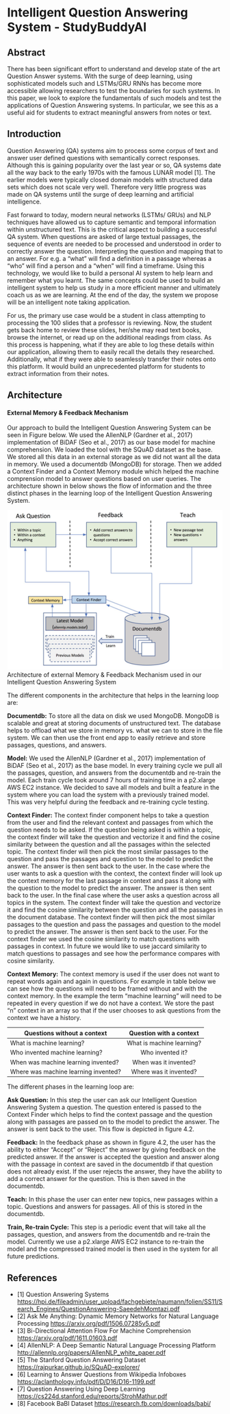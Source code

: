 # Intelligent Question Answering System - StudyBuddyAI

## Abstract
There has been significant effort to understand and develop state of the art Question Answer systems. With the surge of deep learning, using sophisticated models such and LSTMs/GRU RNNs has become more accessible allowing researchers to test the boundaries for such systems. In this paper, we look to explore the fundamentals of such models and test the applications of Question Answering systems. In particular, we see this as a useful aid for students to extract meaningful answers from notes or text.

## Introduction
Question Answering (QA) systems aim to process some corpus of text and answer user defined questions with semantically correct responses. Although this is gaining popularity over the last year or so, QA systems date all the way back to the early 1970s with the famous LUNAR model [1]. The earlier models were typically closed domain models with structured data sets which does not scale very well. Therefore very little progress was made on QA systems until the surge of deep learning and artificial intelligence.

Fast forward to today, modern neural networks (LSTMs/ GRUs) and NLP techniques have allowed us to capture semantic and temporal information within unstructured text. This is the critical aspect to building a successful QA system. When questions are asked of large textual passages, the sequence of events are needed to be processed and understood in order to correctly answer the question. Interpreting the question and mapping that to an answer. For e.g. a “what” will find a definition in a passage whereas a “who” will find a person and a “when” will find a timeframe.
Using this technology, we would like to build a personal AI system to help learn and remember what you learnt. The same concepts could be used to build an intelligent system to help us study in a more efficient manner and ultimately coach us as we are learning. At the end of the day, the system we propose will be an intelligent note taking application.

For us, the primary use case would be a student in class attempting to processing the 100 slides that a professor is reviewing. Now, the student gets back home to review these slides, her/she may read text books, browse the internet, or read up on the additional readings from class. As this process is happening, what if they are able to log these details within our application, allowing them to easily recall the details they researched. Additionally, what if they were able to seamlessly transfer their notes onto this platform. It would build an unprecedented platform for students to extract information from their notes.

## Architecture

#### External Memory & Feedback Mechanism

Our approach to build the Intelligent Question Answering System can be seen in Figure below. We used the AllenNLP (Gardner et al., 2017) implementation of BiDAF (Seo et al., 2017) as our base model for machine comprehension. We loaded the tool with the SQuAD dataset as the base. We stored all this data in an external storage as we did not want all the data in memory. We used a documentdb (MongoDB) for storage. Then we added a Context Finder and a Context Memory module which helped the machine comprension model to answer questions based on user queries. The architecture shown in  below shows the flow of information and the three distinct phases in the learning loop of the Intelligent Question Answering System.

![Architecture](assets/architecture.png)
Architecture of external Memory & Feedback Mechanism used in our Intelligent Question Answering System

The different components in the architecture that helps in the learning loop are:

**Documentdb:** To store all the data on disk we used MongoDB. MongoDB is scalable and great at storing documents of unstructured text. The database helps to offload what we store in memory vs. what we can to store in the file system. We can then use the front end app to easily retrieve and store passages, questions, and answers.

**Model:** We used the AllenNLP (Gardner et al., 2017) implementation of BiDAF (Seo et al., 2017) as the base model. In every training cycle we pull all the passages, question, and answers from the documentdb and re-train the model. Each train cycle took around 7 hours of training time in a p2.xlarge AWS EC2 instance. We decided to save all models and built a feature in the system where you can load the system with a previously trained model. This was very helpful during the feedback and re-training cycle testing.

**Context Finder:** The context finder component helps to take a question from the user and find the relevant context and passages from which the question needs to be asked. If the question being asked is within a topic, the context finder will take the question and vectorize it and find the cosine similarity between the question and all the passages within the selected topic. The context finder will then pick the most similar passages to the question and pass the passages and question to the model to predict the answer. The answer is then sent back to the user. In the case where the user wants to ask a question with the context, the context finder will look up the context memory for the last passage in context and pass it along with the question to the model to predict the answer. The answer is then sent back to the user. In the final case where the user asks a question across all topics in the system. The context finder  will take the question and vectorize it and find the cosine similarity between the question and all the passages in the document database. The context finder will then pick the most similar passages to the question and pass the passages and question to the model to predict the answer. The answer is then sent back to the user.
For the context finder we used the cosine similarity to match questions with passages in context. In future we would like to use jaccard similarity to match questions to passages and see how the performance compares with  cosine similarity.

**Context Memory:** The context memory is used if the user does not want to repeat words again and again in questions. For example in table below we can see how the questions will need to be framed without and with the context memory. In the example the term “machine learning” will need to be repeated in every question if we do not have a context. We store the past “n” context in an array so that if the user chooses to ask questions from the context we have a history.

| Questions without a context          | Question with a context           |
| ------------------------------------ |:---------------------------------:|
| What is machine learning?            | What is machine learning?         |
| Who invented machine learning?       | Who invented it?                  |
| When was machine learning invented?  | When was it invented?             |
| Where was machine learning invented? | Where was it invented?            |


The different phases in the learning loop are:

**Ask Question:** In this step the user can ask our Intelligent Question Answering System a question. The question entered is passed to the Context Finder which helps to find the context passage and the question along with passages are passed on to the model to predict the answer. The answer is sent back to the user. This flow is depicted in figure 4.2.

**Feedback:** In the feedback phase as shown in figure 4.2, the user has the ability to either “Accept” or “Reject” the answer by giving feedback on the predicted answer. If the answer is accepted the question and answer along with the passage in context are saved in the documentdb if that question does not already exist. If the user rejects the answer, they have the ability to add a correct answer for the question. This is then saved in the documentdb.

**Teach:** In this phase the user can enter new topics, new passages within a topic. Questions and answers for passages. All of this is stored in the documentdb. 

**Train, Re-train Cycle:** This step is a periodic event that will take all the passages, question, and answers from the documentdb and re-train the model. Currently we use a p2.xlarge AWS EC2 instance to re-train the model and the compressed trained model is then used in the system for all future predictions. 

## References
- [1] Question Answering Systems https://hpi.de/fileadmin/user_upload/fachgebiete/naumann/folien/SS11/Search_Engines/QuestionAnswering-SaeedehMomtazi.pdf
- [2] Ask Me Anything: Dynamic Memory Networks for Natural Language Processing https://arxiv.org/pdf/1506.07285v5.pdf
- [3] Bi-Directional Attention Flow For Machine Comprehension https://arxiv.org/pdf/1611.01603.pdf 
- [4] AllenNLP: A Deep Semantic Natural Language Processing Platform http://allennlp.org/papers/AllenNLP_white_paper.pdf 
- [5] The Stanford Question Answering Dataset
https://rajpurkar.github.io/SQuAD-explorer/ 
- [6] Learning to Answer Questions from Wikipedia Infoboxes
https://aclanthology.info/pdf/D/D16/D16-1199.pdf 
- [7] Question Answering Using Deep Learning
https://cs224d.stanford.edu/reports/StrohMathur.pdf 
- [8] Facebook BaBI Dataset
https://research.fb.com/downloads/babi/ 

